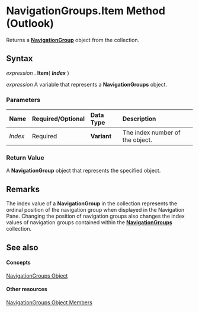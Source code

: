 
# NavigationGroups.Item Method (Outlook)

Returns a  **[NavigationGroup](a96eb2b1-af1f-71b2-6a0b-dcb5078beb1f.md)** object from the collection.


## Syntax

 _expression_ . **Item**( **_Index_** )

 _expression_ A variable that represents a **NavigationGroups** object.


### Parameters



|**Name**|**Required/Optional**|**Data Type**|**Description**|
|:-----|:-----|:-----|:-----|
| _Index_|Required| **Variant**|The index number of the object.|

### Return Value

A  **NavigationGroup** object that represents the specified object.


## Remarks

The index value of a  **NavigationGroup** in the collection represents the ordinal position of the navigation group when displayed in the Navigation Pane. Changing the position of navigation groups also changes the index values of navigation groups contained within the **[NavigationGroups](07206203-36a9-7467-3a89-24fa2a7c2b1f.md)** collection.


## See also


#### Concepts


[NavigationGroups Object](07206203-36a9-7467-3a89-24fa2a7c2b1f.md)
#### Other resources


[NavigationGroups Object Members](c87e7f44-7dc3-ac9d-c0b8-a5c0b60688d3.md)
